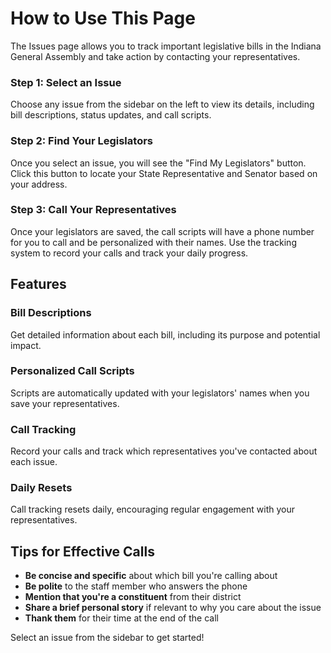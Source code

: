 # How to Use This Page

The Issues page allows you to track important legislative bills in the Indiana General Assembly and take action by contacting your representatives.

### Step 1: Select an Issue
Choose any issue from the sidebar on the left to view its details, including bill descriptions, status updates, and call scripts.

### Step 2: Find Your Legislators
Once you select an issue, you will see the "Find My Legislators" button. Click this button to locate your State Representative and Senator based on your address.

### Step 3: Call Your Representatives
Once your legislators are saved, the call scripts will have a phone number for you to call and be personalized with their names. Use the tracking system to record your calls and track your daily progress.

## Features

### Bill Descriptions
Get detailed information about each bill, including its purpose and potential impact.

### Personalized Call Scripts
Scripts are automatically updated with your legislators' names when you save your representatives.

### Call Tracking
Record your calls and track which representatives you've contacted about each issue.

### Daily Resets
Call tracking resets daily, encouraging regular engagement with your representatives.

## Tips for Effective Calls

- **Be concise and specific** about which bill you're calling about
- **Be polite** to the staff member who answers the phone
- **Mention that you're a constituent** from their district
- **Share a brief personal story** if relevant to why you care about the issue
- **Thank them** for their time at the end of the call

Select an issue from the sidebar to get started!